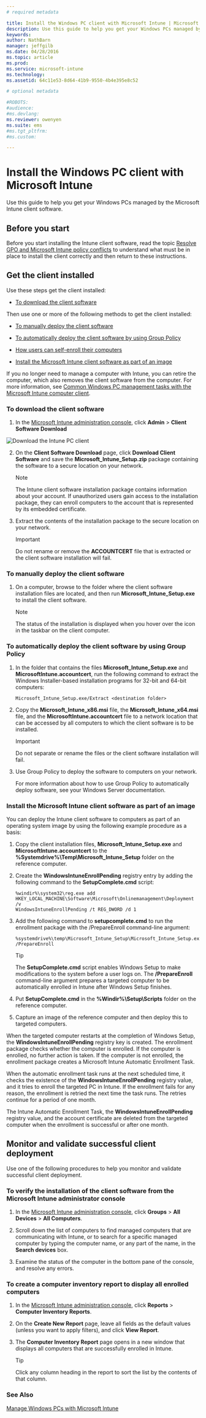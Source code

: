 ```yaml
---
# required metadata

title: Install the Windows PC client with Microsoft Intune | Microsoft Intune
description: Use this guide to help you get your Windows PCs managed by the Microsoft Intune client software.
keywords:
author: NathBarn
manager: jeffgilb
ms.date: 04/28/2016
ms.topic: article
ms.prod:
ms.service: microsoft-intune
ms.technology:
ms.assetid: 64c11e53-8d64-41b9-9550-4b4e395e8c52

# optional metadata

#ROBOTS:
#audience:
#ms.devlang:
ms.reviewer: owenyen
ms.suite: ems
#ms.tgt_pltfrm:
#ms.custom:

---
```


# Install the Windows PC client with Microsoft Intune
Use this guide to help you get your Windows PCs managed by the Microsoft Intune client software.

## Before you start
Before you start installing the Intune client software, read the topic [Resolve GPO and Microsoft Intune policy conflicts](resolve-gpo-and-microsoft-intune-policy-conflicts.md) to understand what must be in place to install the client correctly and then return to these instructions.

## Get the client installed
Use these steps get the client installed:

-   [To download the client software](#to-download-the-client-software)

Then use one or more of the following methods to get the client installed:

-   [To manually deploy the client software](#to-manually-deploy-the-client-software)

-   [To automatically deploy the client software by using Group Policy](#to-automatically-deploy-the-client-software-by-using-group-policy)

-   [How users can self-enroll their computers](#how-users-can-self-enroll-their-computers)

-   [Install the Microsoft Intune client software as part of an image](#install-the-microsoft-intune-client-software-as-part-of-an-image)

If you no longer need to manage a computer with Intune, you can retire the computer, which also removes the client software from the computer. For more information, see [Common Windows PC management tasks with the Microsoft Intune computer client](common-windows-pc-management-tasks-with-the-microsoft-intune-computer-client.md).

### To download the client software

1.  In the [Microsoft Intune administration console](https://manage.microsoft.com/), click **Admin** &gt; **Client Software Download**

  ![Download the Intune PC client](./media/pc-SA-client-download.png)

2.  On the **Client Software Download** page, click **Download Client Software** and save the **Microsoft_Intune_Setup.zip** package containing the software to a secure location on your network.

    > [!NOTE]
    > The Intune client software installation package contains information about your account. If unauthorized users gain access to the installation package, they can enroll computers to the account that is represented by its embedded certificate.

3.  Extract the contents of the installation package to the secure location on your network.

    > [!IMPORTANT]
    > Do not rename or remove the **ACCOUNTCERT** file that is extracted or the client software installation will fail.

### To manually deploy the client software

1.  On a computer, browse to the folder where the client software installation files are located, and then run **Microsoft_Intune_Setup.exe** to install the client software.

    > [!NOTE]
    > The status of the installation is displayed when you hover over the icon in the taskbar on the client computer.

### To automatically deploy the client software by using Group Policy

1.  In the folder that contains the files **Microsoft_Intune_Setup.exe** and **MicrosoftIntune.accountcert**, run the following command to extract the Windows Installer-based installation programs for 32-bit and 64-bit computers:

    ```
    Microsoft_Intune_Setup.exe/Extract <destination folder>
    ```

2.  Copy the **Microsoft_Intune_x86.msi** file, the **Microsoft_Intune_x64.msi** file, and the **MicrosoftIntune.accountcert** file to a network location that can be accessed by all computers to which the client software is to be installed.

    > [!IMPORTANT]
    > Do not separate or rename the files or the client software installation will fail.

3.  Use Group Policy to deploy the software to computers on your network.

    For more information about how to use Group Policy to automatically deploy software, see your Windows Server documentation.

### Install the Microsoft Intune client software as part of an image
You can deploy the Intune client software to computers as part of an operating system image by using the following example procedure as a basis:

1.  Copy the client installation files, **Microsoft_Intune_Setup.exe** and **MicrosoftIntune.accountcert** to the **%Systemdrive%\Temp\Microsoft_Intune_Setup** folder on the reference computer.

2.  Create the **WindowsIntuneEnrollPending** registry entry by adding the following command to the **SetupComplete.cmd** script:

    ```
    %windir%\system32\reg.exe add HKEY_LOCAL_MACHINE\Software\Microsoft\Onlinemanagement\Deployment /v
    WindowsIntuneEnrollPending /t REG_DWORD /d 1
    ```

3.  Add the following command to **setupcomplete.cmd** to run the enrollment package with the /PrepareEnroll command-line argument:

    ```
    %systemdrive%\temp\Microsoft_Intune_Setup\Microsoft_Intune_Setup.exe /PrepareEnroll
    ```
    > [!TIP]
    > The **SetupComplete.cmd** script enables Windows Setup to make modifications to the system before a user logs on. The **/PrepareEnroll** command-line argument prepares a targeted computer to be automatically enrolled in Intune after Windows Setup finishes.

4.  Put **SetupComplete.cmd** in the **%Windir%\Setup\Scripts** folder on the reference computer.

5.  Capture an image of the reference computer and then deploy this to targeted computers.

When the targeted computer restarts at the completion of Windows Setup, the **WindowsIntuneEnrollPending** registry key is created. The enrollment package checks whether the computer is enrolled. If the computer is enrolled, no further action is taken. If the computer is not enrolled, the enrollment package creates a Microsoft Intune Automatic Enrollment Task.

When the automatic enrollment task runs at the next scheduled time, it checks the existence of the **WindowsIntuneEnrollPending** registry value, and it tries to enroll the targeted PC in Intune. If the enrollment fails for any reason, the enrollment is retried the next time the task runs. The retries continue for a period of one month.

The Intune Automatic Enrollment Task, the **WindowsIntuneEnrollPending** registry value, and the account certificate are deleted from the targeted computer when the enrollment is successful or after one month.

## Monitor and validate successful client deployment
Use one of the following procedures to help you monitor and validate successful client deployment.

### To verify the installation of the client software from the Microsoft Intune administrator console

1.  In the [Microsoft Intune administration console](https://manage.microsoft.com/), click **Groups** &gt; **All Devices** &gt; **All Computers**.

2.  Scroll down the list of computers to find managed computers that are communicating with Intune, or to search for a specific managed computer by typing the computer name, or any part of the name, in the **Search devices** box.

3.  Examine the status of the computer in the bottom pane of the console, and resolve any errors.

### To create a computer inventory report to display all enrolled computers

1.  In the [Microsoft Intune administration console](https://manage.microsoft.com/), click **Reports** &gt; **Computer Inventory Reports**.

2.  On the **Create New Report** page, leave all fields as the default values (unless you want to apply filters), and click **View Report**.

3.  The **Computer Inventory Report** page opens in a new window that displays all computers that are successfully enrolled in Intune.

    > [!TIP]
    > Click any column heading in the report to sort the list by the contents of that column.


### See Also
[Manage Windows PCs with Microsoft Intune](manage-windows-pcs-with-microsoft-intune.md)
